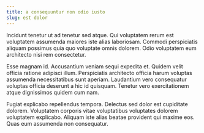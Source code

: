 ```yaml
---
title: a consequuntur non odio iusto
slug: est dolor
---
```


Incidunt tenetur ut ad tenetur sed atque. Qui voluptatem rerum est voluptatem assumenda maiores iste alias laboriosam. Commodi perspiciatis aliquam possimus quia quo voluptate omnis dolorem. Odio voluptatem eum architecto nisi rem consectetur.

Esse magnam id. Accusantium veniam sequi expedita et. Quidem velit officia ratione adipisci illum. Perspiciatis architecto officia harum voluptas assumenda necessitatibus sunt aperiam. Laudantium vero consequatur voluptas officia deserunt a hic id quisquam. Tenetur vero exercitationem atque dignissimos quidem cum nam.

Fugiat explicabo repellendus tempora. Delectus sed dolor est cupiditate dolorem. Voluptatem corporis vitae voluptatibus voluptates dolorem voluptatem explicabo. Aliquam iste alias beatae provident qui maxime eos. Quas eum assumenda non consequatur.
